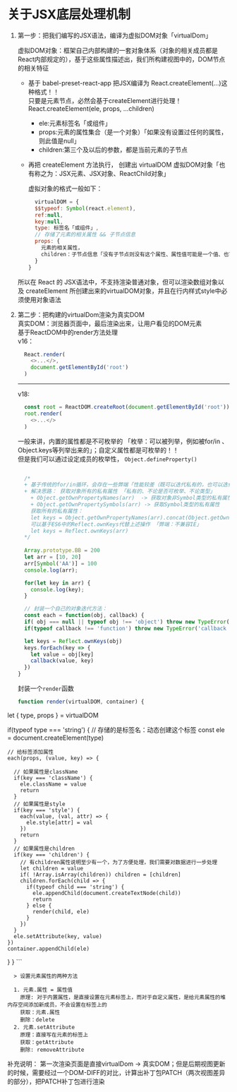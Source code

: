 # 关于JSX底层处理机制  
 1. 第一步：把我们编写的JSX语法，编译为虚拟DOM对象「virtualDom」  
    
    虚拟DOM对象：框架自己内部构建的一套对象体系（对象的相关成员都是React内部规定的），基于这些属性描述出，我们所构建视图中的，DOM节点的相关特征  

    - 基于 babel-preset-react-app 把JSX编译为 React.createElement(...)这种格式！！  
      只要是元素节点，必然会基于createElement进行处理！  
      React.createElement(ele, props, ...children)  
        + ele:元素标签名「或组件」  
        + props:元素的属性集合（是一个对象）「如果没有设置过任何的属性，则此值是null」  
        + children:第三个及以后的参数，都是当前元素的子节点  
    
    - 再把 createElement 方法执行， 创建出 virtualDOM 虚拟DOM对象「也有称之为：JSX元素、JSX对象、ReactChild对象」  
      
      虚拟对象的格式一般如下：  
      
      ```jsx
        virtualDOM = {
        $$typeof: Symbol(react.element),
        ref:null,
        key:null,
        type: 标签名「或组件」,
        // 存储了元素的相关属性 && 子节点信息
        props: {
          元素的相关属性，
          children：子节点信息「没有子节点则没有这个属性、属性值可能是一个值、也可能是一个数组」
        }
      }
      ```  

    所以在 React 的 JSX语法中，不支持渲染普通对象，但可以渲染数组对象以及 createElement 所创建出来的virtualDOM对象，并且在行内样式style中必须使用对象语法

 2. 第二步：把构建的virtualDom渲染为真实DOM  
    真实DOM：浏览器页面中，最后渲染出来，让用户看见的DOM元素  
    基于ReactDOM中的render方法处理  
      v16：  
      ```js
        React.render(
          <>...</>,
          document.getElementById('root')
        )
      ```  
      ----------------------
      v18:  
      ```js
        const root = ReactDOM.createRoot(document.getElementById('root'))
        root.render(
          <>...</>
        )
      ```  

      一般来讲，内置的属性都是不可枚举的 「枚举：可以被列举，例如被for/in 、 Object.keys等列举出来的」；自定义属性都是可枚举的！！  
      但是我们可以通过设定成员的枚举性， `Object.defineProperty()`  

      ```js

        /*
        + 基于传统的for/in循环，会存在一些弊端「性能较差（既可以迭代私有的，也可以迭代公有的）；只能迭代“可枚举、非Symbol类型的”属性...」
        + 解决思路： 获取对象所有的私有属性 「私有的、不论是否可枚举、不论类型」
          + Object.getOwnPropertyNames(arr)  -> 获取对象非Symbol类型的私有属性 「无关是否可枚举」
          + Object.getOwnPropertySymbols(arr) -> 获取Symbol类型的私有属性
          获取所有的私有属性：
          let keys = Object.getOwnPropertyNames(arr).concat(Object.getOwnPropertySymbols(arr))
          可以基于ES6中的Reflect.ownKeys代替上述操作 「弊端：不兼容IE」
          let keys = Reflect.ownKeys(arr)
        */
       
        Array.prototype.BB = 200
        let arr = [10, 20]
        arr[Symbol('AA')] = 100
        console.log(arr);

        for(let key in arr) {
          console.log(key);
        }

        // 封装一个自己的对象迭代方法：
        const each = function(obj, callback) { 
        if( obj === null || typeof obj !== 'object') throw new TypeError('obj is not a object')
        if(typeof callback !== 'function') throw new TypeError('callback is not a function')

        let keys = Reflect.ownKeys(obj)
        keys.forEach(key => {
          let value = obj[key]
          callback(value, key)
        })
      }
      ```  

      封装一个`render`函数  
      ```js
      function render(virtualDOM, container) {
  let { type, props } = virtualDOM

  if(typeof type === 'string') {
    // 存储的是标签名：动态创建这个标签
    const ele = document.createElement(type)

    // 给标签添加属性
    each(props, (value, key) => {

      // 如果属性是className
      if(key === 'className') {
        ele.className = value
        return
      }
      // 如果属性是style
      if(key === 'style') {
        each(value, (val, attr) => {
          ele.style[attr] = val
        })
        return
      }
      // 如果属性是children
      if(key === 'children') {
        // 有children属性说明至少有一个，为了方便处理，我们需要对数据进行一步处理
        let children = value
        if( !Array.isArray(children)) children = [children]
        children.forEach(child => {
          if(typeof child === 'string') {
            ele.appendChild(document.createTextNode(child))
            return
          } else {
            render(child, ele)
          } 
        })
      }
      ele.setAttribute(key, value)
    })
    container.appendChild(ele)
  }
}
      ```  

      > 设置元素属性的两种方法   

      1. 元素.属性 = 属性值  
        原理: 对于内置属性，是直接设置在元素标签上，而对于自定义属性，是给元素属性的堆内存空间添加新成员，不会设置在标签上的  
        获取：元素.属性  
        删除：delete
      2. 元素.setAttribute  
        原理：直接写在元素的标签上  
        获取：getAttribute  
        删除: removeAttribute
 补充说明： 第一次渲染页面是直接virtualDom -> 真实DOM；但是后期视图更新的时候，需要经过一个DOM-DIFF的对比，计算出补丁包PATCH（两次视图差异的部分），把PATCH补丁包进行渲染  
